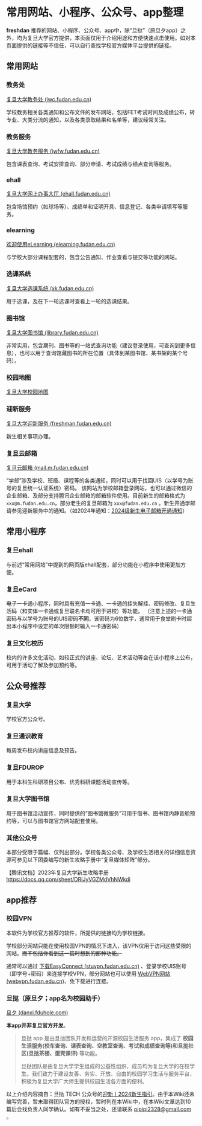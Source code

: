# 常用网站、小程序、公众号、app整理

**freshdan** 推荐的网站、小程序、公众号、app中，除“旦挞”（原旦夕app）之外，均为复旦大学官方提供，本页面仅用于介绍用途和方便快速点击使用。如对本页面提供的链接等不信任，可以自行查找学校官方媒体平台提供的链接。

## 常用网站

### 教务处

[复旦大学教务处 (jwc.fudan.edu.cn)](https://jwc.fudan.edu.cn/)

学校教务相关各类通知和公布文件的发布网站，包括FET考试时间及成绩公布，转专业、大类分流的通知，以及各类录取结果和名单等，建议经常关注。
### 教务服务

[复旦大学教务服务 (jwfw.fudan.edu.cn)](https://jwfw.fudan.edu.cn/)

包含课表查询、考试安排查询、部分申请、考试成绩与绩点查询等服务。
### ehall

[复旦大学网上办事大厅 (ehall.fudan.edu.cn)](https://ehall.fudan.edu.cn/)

包含场馆预约（如球场等）、成绩单和证明开具、信息登记、各类申请填写等服务。
### elearning

[欢迎使用eLearning (elearning.fudan.edu.cn)](https://elearning.fudan.edu.cn/)

与学校大部分课程配套的，包含公告通知、作业查看与提交等功能的网站。
### 选课系统

[复旦大学选课系统 (xk.fudan.edu.cn)](https://xk.fudan.edu.cn/)

用于选课，及在下一轮选课时查看上一轮的选课结果。
### 图书馆

[复旦大学图书馆 (library.fudan.edu.cn)](https://library.fudan.edu.cn/)

非常实用，包含期刊、图书等的一站式查询功能（建议登录使用，可查询到更多信息），也可以用于查询馆藏图书的所在位置（具体到某图书馆、某书架的某个号码）。

### 校园地图

[复旦大学校园地图](https://zlapp.fudan.edu.cn/site/schoolMap/model?titleID=15)
### 迎新服务

[复旦大学迎新服务 (freshman.fudan.edu.cn)](https://freshman.fudan.edu.cn/)

新生相关事项办理。
### 复旦云邮箱

[复旦云邮箱 (mail.m.fudan.edu.cn)](https://mail.m.fudan.edu.cn/)

“学邮”涉及学校、班级、课程等的各类通知，同时可以用于找回UIS（以学号为账号的复旦统一认证系统）密码。
该网站为学校邮箱登录网站，也可以通过微信的企业邮箱、及部分支持腾讯企业邮箱的邮箱软件使用。目前新生的邮箱格式为 `xxx@m.fudan.edu.cn`，部分老生的复旦邮箱为 `xxx@fudan.edu.cn` 。新生开通学邮请参见迎新服务中的通知。（如2024年通知：[2024级新生电子邮箱开通通知](https://freshman.fudan.edu.cn/yx/#/share/eyJhcHBOYW1lIjoiRURVLVdFTENPTUVXSVNFLUFQUCIsInNoYXJlU2lnbmF0dXJlIjoiN0RDNUFDRTlBQkM5NUYzQTEzODYxMUI3MDdFN0JGOTEifQ%3D%3D?appName=EDU-WELCOMEWISE-APP&noticeId=261&stuType=42&topicCode=TZGG)）

## 常用小程序

### 复旦ehall

与前述“常用网站”中提到的网页版ehall配套，部分功能在小程序中使用更加方便。
### 复旦eCard

电子一卡通小程序，同时具有充值一卡通、一卡通的挂失解挂、密码修改、复旦生活码（和实体一卡通或复旦联名卡均可用于进校）等功能。
（注意上述的一卡通密码与以学号为账号的UIS密码**不同**，该密码为6位数字，通常用于食堂刷卡时超出本小程序中设定的单次限额时输入一卡通密码）
### 复旦文化校历

校内的许多文化活动，如较正式的讲座、论坛、艺术活动等会在该小程序上公布，可用于活动了解及参加预约等。
## 公众号推荐

### 复旦大学

学校官方公众号。
### 复旦通识教育

每周发布校内讲座信息及预告。
### 复旦FDUROP

用于本科生科研项目公布、优秀科研课题活动宣传等。
### 复旦大学图书馆

用于图书馆活动宣传，同时提供的“图书馆微服务”可用于借书、图书馆内静音舱预约等，可以与图书馆官方网站配套使用。
### 其他公众号

本部分受限于篇幅、仅列出部分。学校各类公众号、及学校生活相关的详细信息资源可参见以下团委编写的新生攻略手册中“复旦媒体矩阵”部分。

【腾讯文档】2023年复旦大学新生攻略手册 
https://docs.qq.com/sheet/DRlJyVGZMdVhNWkdi
## app推荐

### 校园VPN

本软件为学校官方推荐的软件，所提供的链接均为学校链接。

学校部分网站只能在使用校园VPN的情况下进入，该VPN仅用于访问这些受限的网站。~~而不包括你看到这一篇时想到的那种功能。~~

通常可以通过 [下载EasyConnect (stuvpn.fudan.edu.cn)](https://stuvpn.fudan.edu.cn/) 、登录学校UIS账号（即学号+密码）来连接学校VPN，部分网站也可以使用 [WebVPN网站 (webvpn.fudan.edu.cn)](https://webvpn.fudan.edu.cn/)、免下载进行连接。

### 旦挞（原旦夕；app名为校园助手）

[旦夕 (danxi.fduhole.com)](https://danxi.fduhole.com/project/app)

**本app并非复旦官方开发**。

> 旦挞 app 是由旦挞团队开发和运营的开源校园生活服务 app，集成了 **校园生活服务(校车查询、课表查询、空教室查询、考试和成绩查询等)和旦挞社区(旦挞茶楼、蛋壳课评)** 等功能。
>
> 旦挞团队是由复旦大学学生组成的公益性组织，成员均为复旦大学的在校学生。我们致力于建设友善、务实、开放、自由的校园学习生活与服务平台，积极为复旦大学广大师生提供校园生活各方面的便利。

以上介绍内容摘自：旦挞 TECH 公众号的[迎新丨2024新生指引](https://mp.weixin.qq.com/s/mLINhovfMHYBBrhlaC0X_Q)。由于本Wiki还未编写完善，暂未取得团队官方的授权，暂时列在本Wiki中，在本Wiki文章达到10篇后会找负责人同学确认。如有不妥当之处，还请联系 pipipi2328@gmail.com 。



